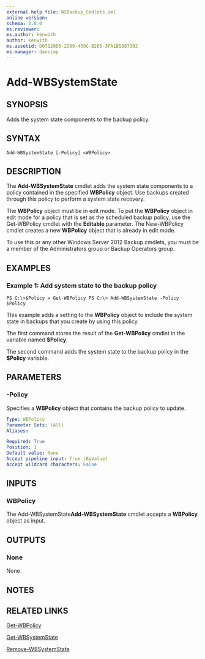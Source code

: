 ```yaml
---
external help file: WSBackup_Cmdlets.xml
online version: 
schema: 2.0.0
ms.reviewer:
ms.author: kenwith
author: kenwith
ms.assetid: D07120D5-2D09-439C-B265-3FA1B5387302
ms.manager: dansimp
---
```


# Add-WBSystemState

## SYNOPSIS
Adds the system state components to the backup policy.

## SYNTAX

```
Add-WBSystemState [-Policy] <WBPolicy>
```

## DESCRIPTION
The **Add-WBSystemState** cmdlet adds the system state components to a policy contained in the specified **WBPolicy** object.
Use backups created through this policy to perform a system state recovery.

The **WBPolicy** object must be in edit mode.
To put the **WBPolicy** object in edit mode for a policy that is set as the scheduled backup policy, use the Get-WBPolicy cmdlet with the **Editable** parameter.
The New-WBPolicy cmdlet creates a new **WBPolicy** object that is already in edit mode.

To use this or any other Windows Server 2012 Backup cmdlets, you must be a member of the Administrators group or Backup Operators group.

## EXAMPLES

### Example 1: Add system state to the backup policy
```
PS C:\>$Policy = Get-WBPolicy PS C:\> Add-WBSystemState -Policy $Policy
```

This example adds a setting to the **WBPolicy** object to include the system state in backups that you create by using this policy.

The first command stores the result of the **Get-WBPolicy** cmdlet in the variable named **$Policy**.

The second command adds the system state to the backup policy in the **$Policy** variable.

## PARAMETERS

### -Policy
Specifies a **WBPolicy** object that contains the backup policy to update.

```yaml
Type: WBPolicy
Parameter Sets: (All)
Aliases: 

Required: True
Position: 1
Default value: None
Accept pipeline input: True (ByValue)
Accept wildcard characters: False
```

## INPUTS

### WBPolicy
The Add-WBSystemState**Add-WBSystemState** cmdlet accepts a **WBPolicy** object as input.

## OUTPUTS

### None
None

## NOTES

## RELATED LINKS

[Get-WBPolicy](./Get-WBPolicy.md)

[Get-WBSystemState](./Get-WBSystemState.md)

[Remove-WBSystemState](./Remove-WBSystemState.md)

